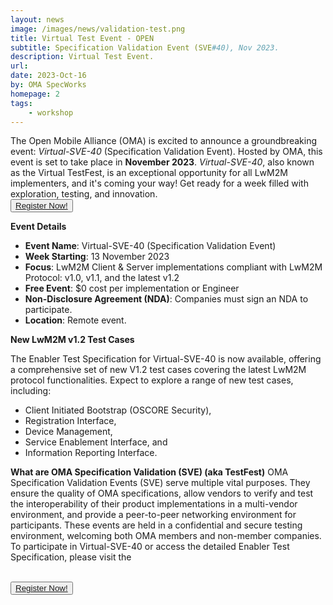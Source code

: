 ```yaml
---
layout: news
image: /images/news/validation-test.png
title: Virtual Test Event - OPEN
subtitle: Specification Validation Event (SVE#40), Nov 2023.
description: Virtual Test Event.
url: 
date: 2023-Oct-16
by: OMA SpecWorks
homepage: 2
tags: 
    - workshop
---
```


The Open Mobile Alliance (OMA) is excited to announce a groundbreaking event: *Virtual-SVE-40* (Specification Validation Event). Hosted by OMA, this event is set to take place in **November 2023**. *Virtual-SVE-40*, also known as the Virtual TestFest, is an exceptional opportunity for all LwM2M implementers, and it's coming your way! Get ready for a week filled with exploration, testing, and innovation.
 </br>
      <button><a  href="https://21247113.hs-sites.com/unlocking-utility-benefits-with-lwm2m-2" target="_blank">Register Now!</a></button>
 </br>

<!--more-->

**Event Details**

* **Event Name**: Virtual-SVE-40 (Specification Validation Event)
* **Week Starting**: 13 November 2023
* **Focus**: LwM2M Client & Server implementations compliant with LwM2M Protocol: v1.0, v1.1, and the latest v1.2
* **Free Event**: $0 cost per implementation or Engineer
* **Non-Disclosure Agreement (NDA)**: Companies must sign an NDA to participate.
* **Location**: Remote event.


**New LwM2M v1.2 Test Cases**

The Enabler Test Specification for Virtual-SVE-40 is now available, offering a comprehensive set of new V1.2 test cases covering the latest LwM2M protocol functionalities. Expect to explore a range of new test cases, including:
* Client Initiated Bootstrap (OSCORE Security), 
* Registration Interface, 
* Device Management, 
* Service Enablement Interface, and 
* Information Reporting Interface.


**What are OMA Specification Validation (SVE) (aka TestFest)**
OMA Specification Validation Events (SVE) serve multiple vital purposes. They ensure the quality of OMA specifications, allow vendors to verify and test the interoperability of their product implementations in a multi-vendor environment, and provide a peer-to-peer networking environment for participants. These events are held in a confidential and secure testing environment, welcoming both OMA members and non-member companies.
To participate in Virtual-SVE-40 or access the detailed Enabler Test Specification, please visit the 


 </br>
      <button><a  href="https://21247113.hs-sites.com/unlocking-utility-benefits-with-lwm2m-2" target="_blank">Register Now!</a></button>
 </br>